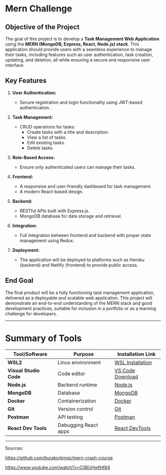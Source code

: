 # **Mern Challenge**

## **Objective of the Project**

The goal of this project is to develop a **Task Management Web Application** using the **MERN (MongoDB, Express, React, Node.js) stack**. This application should provide users with a seamless experience to manage their tasks, including features such as user authentication, task creation, updating, and deletion, all while ensuring a secure and responsive user interface.

## **Key Features**
1. **User Authentication:**
   - Secure registration and login functionality using JWT-based authentication.

2. **Task Management:**
   - CRUD operations for tasks:
     - Create tasks with a title and description.
     - View a list of tasks.
     - Edit existing tasks.
     - Delete tasks.

3. **Role-Based Access:**
   - Ensure only authenticated users can manage their tasks.

4. **Frontend:**
   - A responsive and user-friendly dashboard for task management.
   - A modern React-based design.

5. **Backend:**
   - RESTful APIs built with Express.js.
   - MongoDB database for data storage and retrieval.

6. **Integration:**
   - Full integration between frontend and backend with proper state management using Redux.

7. **Deployment:**
   - The application will be deployed to platforms such as Heroku (backend) and Netlify (frontend) to provide public access.

## **End Goal**
The final product will be a fully functioning task management application, delivered as a deployable and scalable web application. This project will demonstrate an end-to-end understanding of the MERN stack and good development practices, suitable for inclusion in a portfolio or as a learning challenge for developers.

---

# **Summary of Tools**

| Tool/Software        | Purpose                                 | Installation Link                        |
|-----------------------|-----------------------------------------|------------------------------------------|
| **WSL2**             | Linux environment                      | [WSL Installation](https://aka.ms/wsl)  |
| **Visual Studio Code**| Code editor                            | [VS Code Download](https://code.visualstudio.com/) |
| **Node.js**           | Backend runtime                        | [Node.js](https://nodejs.org/)           |
| **MongoDB**           | Database                               | [MongoDB](https://www.mongodb.com/)      |
| **Docker**            | Containerization                       | [Docker](https://www.docker.com/products/docker-desktop) |
| **Git**               | Version control                        | [Git](https://git-scm.com/)              |
| **Postman**           | API testing                            | [Postman](https://www.postman.com/)      |
| **React Dev Tools**   | Debugging React apps                   | [React DevTools](https://reactjs.org/)   |

---



Sources: 

https://github.com/burakorkmez/mern-crash-course

https://www.youtube.com/watch?v=O3BUHwfHf84

